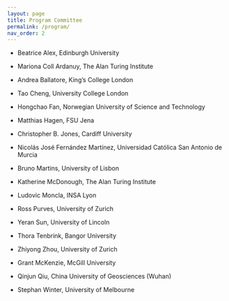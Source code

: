 ```yaml
---
layout: page
title: Program Committee
permalink: /program/
nav_order: 2
---
```


* Beatrice Alex, Edinburgh University

* Mariona Coll Ardanuy, The Alan Turing Institute

* Andrea Ballatore, King’s College London

* Tao Cheng, University College London

* Hongchao Fan, Norwegian University of Science and Technology

* Matthias Hagen, FSU Jena
          
* Christopher B. Jones, Cardiff University

* Nicolás José Fernández Martínez, Universidad Católica San Antonio de Murcia

* Bruno Martins, University of Lisbon

* Katherine McDonough, The Alan Turing Institute

* Ludovic Moncla, INSA Lyon

* Ross Purves, University of Zurich

* Yeran Sun, University of Lincoln

* Thora Tenbrink, Bangor University

* Zhiyong Zhou, University of Zurich

* Grant McKenzie, McGill University

* Qinjun Qiu, China University of Geosciences (Wuhan)

* Stephan Winter, University of Melbourne
